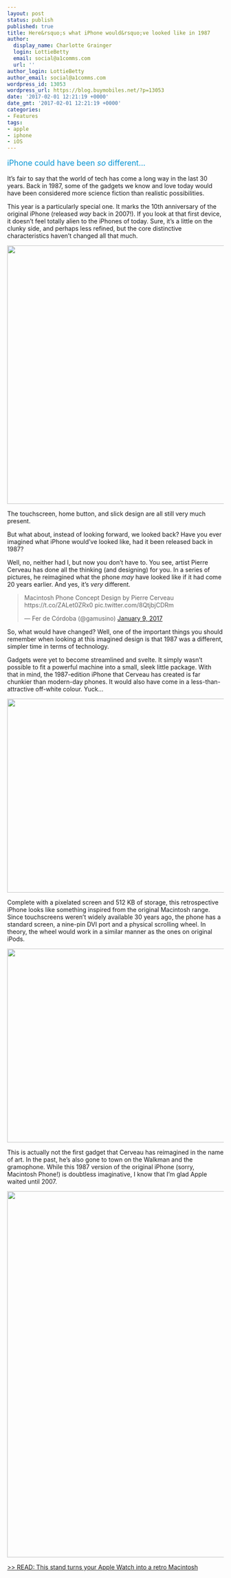 ```yaml
---
layout: post
status: publish
published: true
title: Here&rsquo;s what iPhone would&rsquo;ve looked like in 1987
author:
  display_name: Charlotte Grainger
  login: LottieBetty
  email: social@a1comms.com
  url: ''
author_login: LottieBetty
author_email: social@a1comms.com
wordpress_id: 13053
wordpress_url: https://blog.buymobiles.net/?p=13053
date: '2017-02-01 12:21:19 +0000'
date_gmt: '2017-02-01 12:21:19 +0000'
categories:
- Features
tags:
- apple
- iphone
- iOS
---
```

<p><span class="postStandFirst" style="color: #0896d5; line-height: 26px; font-size: 18px;">iPhone could have been <em>so </em>different&hellip;</span></p>
<p>It&rsquo;s fair to say that the world of tech has come a long way in the last 30 years. Back in 1987, some of the gadgets we know and love today would have been considered more science fiction than realistic possibilities.</p>
<p>This year is a particularly special one. It marks the 10th anniversary of the original iPhone (released <em>way</em> back in 2007!). If you look at that first device, it doesn&rsquo;t feel totally alien to the iPhones of today. Sure, it&rsquo;s a little on the clunky side, and perhaps less refined, but the core distinctive characteristics haven&rsquo;t changed all that much.</p>
<p><img class="aligncenter size-full wp-image-13054" src="https://a1comms-blog-buymobiles.storage.googleapis.com/2017/02/iphone-original-iphone-7.jpg" alt="" width="600" height="600" /></p>
<p>The touchscreen, home button, and slick design are all still very much present.</p>
<p>But what about, instead of looking forward, we looked back? Have you ever imagined what iPhone would&rsquo;ve looked like, had it been released back in 1987?</p>
<p>Well, no, neither had I, but now you don&rsquo;t have to. You see, artist Pierre Cerveau has done all the thinking (and designing) for you. In a series of pictures, he reimagined what the phone <em>may </em>have looked like if it had come 20 years earlier. And yes, it&rsquo;s <em>very</em> different.</p>
<blockquote class="twitter-tweet" data-lang="en">
<p dir="ltr" lang="fr">Macintosh Phone Concept Design by Pierre Cerveau https://t.co/ZALet0ZRx0 pic.twitter.com/8QtjbjCDRm</p>
<p>&mdash; Fer de C&oacute;rdoba (@gamusino) <a href="https://twitter.com/gamusino/status/818506094679040000">January 9, 2017</a></p></blockquote>
<p><script async src="//platform.twitter.com/widgets.js" charset="utf-8"></script></p>
<p>So, what would have changed? Well, one of the important things you should remember when looking at this imagined design is that 1987 was a different, simpler time in terms of technology.</p>
<p>Gadgets were yet to become streamlined and svelte. It simply wasn&rsquo;t possible to fit a powerful machine into a small, sleek little package. With that in mind, the 1987-edition iPhone that Cerveau has created is far chunkier than modern-day phones. It would also have come in a less-than-attractive off-white colour. Yuck&hellip;</p>
<p><img class="aligncenter size-full wp-image-13057" src="https://a1comms-blog-buymobiles.storage.googleapis.com/2017/02/iphone-macintosh.jpg" alt="" width="600" height="450" /></p>
<p>Complete with a pixelated screen and 512 KB of storage, this retrospective iPhone looks like something inspired from the original Macintosh range. Since touchscreens weren&rsquo;t widely available 30 years ago, the phone has a standard screen, a nine-pin DVI port and a physical scrolling wheel. In theory, the wheel would work in a similar manner as the ones on original iPods.</p>
<p><img class="aligncenter size-full wp-image-13059" src="https://a1comms-blog-buymobiles.storage.googleapis.com/2017/02/iphone-macintosh-wheel.jpg" alt="" width="600" height="450" /></p>
<p>This is actually not the first gadget that Cerveau has reimagined in the name of art. In the past, he&rsquo;s also gone to town on the Walkman and the gramophone. While this 1987 version of the original iPhone (sorry, Macintosh Phone!) is doubtless imaginative, I know that I&rsquo;m glad Apple waited until 2007.</p>
<p><img class="aligncenter wp-image-13056" src="https://a1comms-blog-buymobiles.storage.googleapis.com/2017/02/say-hello-to-my-little-friend.jpg" width="600" height="850" /></p>
<p><a href="https://blog.buymobiles.net/features/this-stand-turns-your-apple-watch-into-a-retro-macintosh" target="_blank">>> READ: This stand turns your Apple Watch into a retro Macintosh</a></p>

